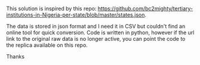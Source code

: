 This solution is inspired by this repo: https://github.com/bc2mighty/tertiary-institutions-in-Nigeria-per-state/blob/master/states.json. 

The data is stored in json format and I need it in CSV but couldn't find an online tool for quick conversion. Code is written in python, however if the url link to the original raw data is no longer active, you can point the code to the replica available on this repo.

Thanks
